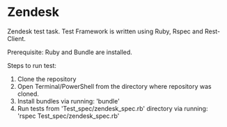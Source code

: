 # Zendesk
Zendesk test task.
Test Framework is written using Ruby, Rspec and Rest-Client.

Prerequisite: Ruby and Bundle are installed.

Steps to run test:
1) Clone the repository
2) Open Terminal/PowerShell from the directory where repository was cloned.
3) Install bundles via running:
'bundle'
4) Run tests from 'Test_spec/zendesk_spec.rb' directory via running:
'rspec Test_spec/zendesk_spec.rb'
